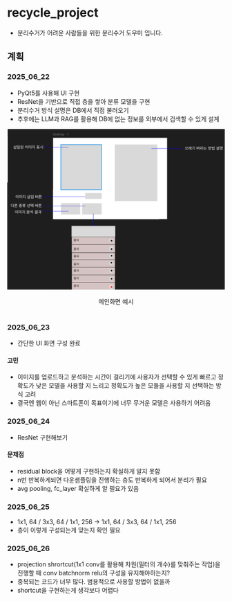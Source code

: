 # recycle_project
- 분리수거가 어려운 사람들을 위한 분리수거 도우미 입니다.

## 계획
### 2025_06_22
- PyQt5를 사용해 UI 구현
- ResNet을 기반으로 직접 층을 쌓아 분류 모델을 구현
- 분리수거 방식 설명은 DB에서 직접 불러오기
- 추후에는 LLM과 RAG를 활용해 DB에 없는 정보를 외부에서 검색할 수 있게 설계

<p align="center">
  <img src="readme_image/mainpage.png">
</p>

<div align="center">
  메인화면 예시
</div>
<br>

### 2025_06_23
- 간단한 UI 화면 구성 완료

#### 고민
- 이미지를 업로드하고 분석하는 시간이 걸리기에 사용자가 선택할 수 있게 빠르고 정확도가 낮은 모델을 사용할 지 느리고 정확도가 높은 모들을 사용할 지 선택하는 방식 고려
- 결국엔 웹이 아닌 스마트폰이 목표이기에 너무 무거운 모델은 사용하기 어려움

### 2025_06_24
- ResNet 구현해보기
#### 문제점
- residual block을 어떻게 구현하는지 확실하게 알지 못함
- n번 반복하게되면 다운샘플링을 진행하는 층도 반복하게 되어서 분리가 필요
- avg pooling, fc_layer 확실하게 알 필요가 있음

### 2025_06_25
- 1x1, 64 / 3x3, 64 / 1x1, 256 -> 1x1, 64 / 3x3, 64 / 1x1, 256
- 층이 이렇게 구성되는게 맞는지 확인 필요

### 2025_06_26
- projection shrortcut(1x1 conv를 활용해 차원(필터의 개수)를 맞춰주는 작업)을 진행할 때 conv batchnorm relu의 구성을 유지해야하는지?
- 중복되는 코드가 너무 많다. 범용적으로 사용할 방법이 없을까
- shortcut을 구현하는게 생각보다 어렵다